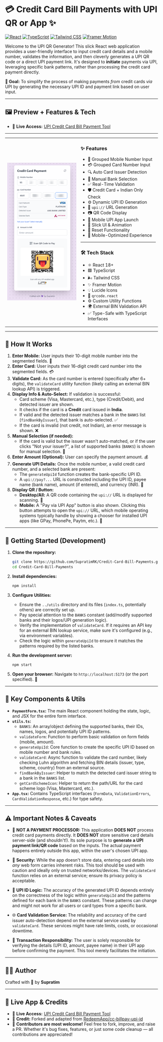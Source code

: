 # 💳 Credit Card Bill Payments with UPI QR or App ✨

[![React](https://img.shields.io/badge/React-18+-blue?logo=react&logoColor=61DAFB)](https://reactjs.org/) [![TypeScript](https://img.shields.io/badge/TypeScript-blue?logo=typescript&logoColor=white)](https://www.typescriptlang.org/) [![Tailwind CSS](https://img.shields.io/badge/Tailwind_CSS-38B2AC?logo=tailwind-css&logoColor=white)](https://tailwindcss.com/) [![Framer Motion](https://img.shields.io/badge/Framer_Motion-purple?logo=framer&logoColor=white)](https://www.framer.com/motion/)

Welcome to the UPI QR Generator! This slick React web application provides a user-friendly interface to input credit card details and a mobile number, validates the information, and then cleverly generates a UPI QR code or a direct UPI payment link. It's designed to **initiate** payments via UPI, leveraging specific bank patterns, rather than processing the credit card payment directly.

**🎯 Goal:** To simplify the process of making payments *from* credit cards *via* UPI by generating the necessary UPI ID and payment link based on user input.

---

## 🖼️ Preview + Features & Tech
- 🚀 **Live Access:** [UPI Credit Card Bill Payment Tool](https://github.com/RedeemApp/cc-billpay-upi-id)

---

<table>
  <tr>
    <td width="48%">
      <img src="https://raw.githubusercontent.com/SupratimRK/Credit-Card-Bill-Payments/refs/heads/main/sc.png" alt="Live Screenshot">
    </td>
    <td width="52%">

### ✨ Features

- 📱 Grouped Mobile Number Input  
- 💳 Grouped Card Number Input  
- 🔍 Auto Card Issuer Detection  
- 🏦 Manual Bank Selection  
- ✅ Real-Time Validation  
- 🛡️ Credit Card + Indian Only Check  
- ⚙️ Dynamic UPI ID Generation  
- 🔗 `upi://` URL Generation  
- 📷 QR Code Display  
- 🚀 Mobile UPI App Launch  
- 💅 Slick UI & Animation  
- 🔄 Reset Functionality  
- 🤖 Mobile-Optimized Experience  

---

### 🛠️ Tech Stack

- ⚛️ React 18+  
- 🟦 TypeScript  
- 🌬️ Tailwind CSS  
- ✨ Framer Motion  
- 💡 Lucide Icons  
- 🔳 `qrcode.react`  
- ⚙️ Custom Utility Functions  
- 🌍 External BIN Validation API  
- ✅ Type-Safe with TypeScript Interfaces  

</td>
  </tr>
</table>

---

## 🤔 How It Works

1. **Enter Mobile:** User inputs their 10-digit mobile number into the segmented fields. 📱  
2. **Enter Card:** User inputs their 16-digit credit card number into the segmented fields. 💳  
3. **Validate Card:** As the card number is entered (specifically after 6+ digits), the `validateCard` utility function (likely calling an external BIN lookup API) is triggered.  
4. **Display Info & Auto-Select:** If validation is successful:  
   - Card scheme (Visa, Mastercard, etc.), type (Credit/Debit), and detected issuer are shown.  
   - It checks if the card is a **Credit** card issued in **India**.  
   - If valid and the detected issuer matches a bank in the `BANKS` list (`findBankByIssuer`), that bank is auto-selected. ✅  
   - If the card is invalid (not credit, not Indian), an error message is shown. ❌  
5. **Manual Selection (if needed):**  
   - If the card is valid but the issuer wasn't auto-matched, or if the user clicks "Not your issuer?", a list of supported banks (`BANKS`) is shown for manual selection. 🏦  
6. **Enter Amount (Optional):** User can specify the payment amount. 💰  
7. **Generate UPI Details:** Once the mobile number, a valid credit card number, and a selected bank are present:  
   - The `generateUpiId` function creates the bank-specific UPI ID.  
   - A `upi://pay?...` URL is constructed including the UPI ID, payee name (bank name), amount (if entered), and currency (INR). 🔗  
8. **Display QR / Button:**  
   - **Desktop/All:** A QR code containing the `upi://` URL is displayed for scanning. 🧾  
   - **Mobile:** A "Pay via UPI App" button is also shown. Clicking this button attempts to open the `upi://` URL, which mobile operating systems typically handle by showing a chooser for installed UPI apps (like GPay, PhonePe, Paytm, etc.). 🚀  

---


## 🚀 Getting Started (Development)

1. **Clone the repository:**
    ```bash
    git clone https://github.com/SupratimRK/Credit-Card-Bill-Payments.git
    cd Credit-Card-Bill-Payments
    ```

2. **Install dependencies:**
    ```bash
    npm install
    ```

3. **Configure Utilities:**
    - Ensure the `../utils` directory and its files (`index.ts`, potentially others) are correctly set up.
    - Pay special attention to the `BANKS` constant (add/modify supported banks and their logos/UPI generation logic).
    - Verify the implementation of `validateCard`. If it requires an API key for an external BIN lookup service, make sure it's configured (e.g., via environment variables).
    - Check the logic within `generateUpiId` to ensure it matches the patterns required by the listed banks.

4. **Run the development server:**
    ```bash
    npm start
    ```

5. **Open your browser:** Navigate to `http://localhost:5173` (or the port specified). 🎉

---

## 🧩 Key Components & Utils

- **`PaymentForm.tsx`:** The main React component holding the state, logic, and JSX for the entire form interface.  
- **`utils.ts`:** 
  - `BANKS`: An array/object defining the supported banks, their IDs, names, logos, and potentially UPI ID patterns.  
  - `validateForm`: Function to perform basic validation on form fields (mobile, amount).  
  - `generateUpiId`: Core function to create the specific UPI ID based on mobile number and bank rules.  
  - `validateCard`: Async function to validate the card number, likely checking Luhn algorithm and fetching BIN details (issuer, type, scheme, country) from an external source.  
  - `findBankByIssuer`: Helper to match the detected card issuer string to a bank in the `BANKS` list.  
  - `getCardSchemeIcon`: Helper to return the path/URL for the card scheme logo (Visa, Mastercard, etc.).  
- **`App.tsx`:** Contains TypeScript interfaces (`FormData`, `ValidationErrors`, `CardValidationResponse`, etc.) for type safety.  

---

## ⚠️ Important Notes & Caveats

- 🚨 **NOT A PAYMENT PROCESSOR:** This application **DOES NOT** process credit card payments directly. It **DOES NOT** store sensitive card details server-side (and shouldn't!). Its sole purpose is to **generate a UPI payment link/QR code** based on the inputs. The actual payment happens entirely outside this app, within the user's chosen UPI app.  

- 🔐 **Security:** While the app doesn't store data, entering card details into *any* web form carries inherent risks. This tool should be used with caution and ideally only on trusted networks/devices. The `validateCard` function relies on an external service; ensure its privacy policy is acceptable.  

- 🏦 **UPI ID Logic:** The accuracy of the generated UPI ID depends entirely on the correctness of the logic within `generateUpiId` and the patterns defined for each bank in the `BANKS` constant. These patterns can change and might not work for all users or card types from a specific bank.  

- 🌐 **Card Validation Service:** The reliability and accuracy of the card issuer auto-detection depend on the external service used by `validateCard`. These services might have rate limits, costs, or occasional downtime.  

- 💸 **Transaction Responsibility:** The user is solely responsible for verifying the details (UPI ID, amount, payee name) in their UPI app before confirming the payment. This tool merely facilitates the initiation.  

---

## 👨‍💻 Author

Crafted with 💜 by **Supratim**

---

## 🔗 Live App & Credits

- 🚀 **Live Access:** [UPI Credit Card Bill Payment Tool](https://cc-bill.netlify.app)  
- 🙌 **Credit:** Forked and adapted from [RedeemApp/cc-billpay-upi-id](https://github.com/RedeemApp/cc-billpay-upi-id)  
- 🤝 **Contributors are most welcome!** Feel free to fork, improve, and raise a PR. Whether it's bug fixes, features, or just some code cleanup — all contributions are appreciated!
